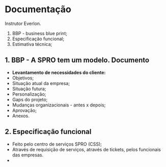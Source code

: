 # Documentação

Instrutor Everlon.

1. BBP - business blue print;
2. Especificação funcional;
3. Estimativa técnica;


## 1. BBP - A SPRO tem um modelo. Documento

- **Levantamento de necessidades do cliente:**
- Objetivos;
- Situação atual da empresa;
- Situação futura;
- Personalização;
- Gaps do projeto;
- Mudanças organizacionais - antes x depois;
- Aprovação;
- Anexos.

## 2. Especificação funcional 

- Feito pelo centro de serviços SPRO (CSS);
- Através de requisição de serviços, através de tickets, pelos funcionais das empresas.
- 
